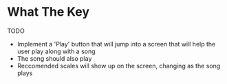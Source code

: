 # What The Key

TODO
- Implement a 'Play' button that will jump into a screen that will help the user play along with a song
- The song should also play
- Reccomended scales will show up on the screen, changing as the song plays

